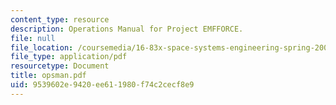 ```yaml
---
content_type: resource
description: Operations Manual for Project EMFFORCE.
file: null
file_location: /coursemedia/16-83x-space-systems-engineering-spring-2002-spring-2003/9539602e9420ee611980f74c2cecf8e9_opsman.pdf
file_type: application/pdf
resourcetype: Document
title: opsman.pdf
uid: 9539602e-9420-ee61-1980-f74c2cecf8e9
---
```

